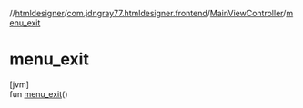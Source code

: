 //[htmldesigner](../../../index.md)/[com.jdngray77.htmldesigner.frontend](../index.md)/[MainViewController](index.md)/[menu_exit](menu_exit.md)

# menu_exit

[jvm]\
fun [menu_exit](menu_exit.md)()

